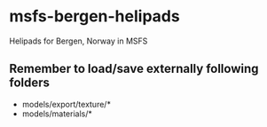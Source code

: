 # msfs-bergen-helipads
 Helipads for Bergen, Norway in MSFS

## Remember to load/save externally following folders
* models/export/texture/*
* models/materials/*